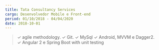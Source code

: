 ```yaml
---
title: Tata Consultancy Services 
cargo: Desenvolvedor Mobile e Front-end 
period: 01/10/2018 - 04/04/2020
date: 2018-10-01
---
```


> ✓ agile methodology. 
> ✓ Git. 
> ✓ MySql
> ✓ Android, MVVM e Dagger2.
> ✓ Angular 2 e Spring Boot with unit testing

